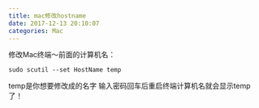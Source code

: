 ```yaml
---
title: mac修改hostname
date: 2017-12-13 20:10:07
categories: Mac
---
```


修改Mac终端～前面的计算机名：

    sudo scutil --set HostName temp

temp是你想要修改成的名字
输入密码回车后重启终端计算机名就会显示temp了！
